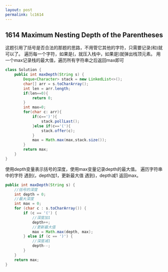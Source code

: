 ```yaml
---
layout: post
permalink: lc1614 
---
```


## 	1614 Maximum Nesting Depth of the Parentheses

这题引用了括号是否合法的那题的思路，不用管它其他的字符，只需要记录(和)就可以了。
遍历每一个字符，如果是(，就压入栈中，如果是)就弹出栈顶元素。
用一个max记录栈的最大值，遍历所有字符串之后返回max即可

```java
class Solution {
    public int maxDepth(String s) {
        Deque<Character> stack = new LinkedList<>();
        char[] arr = s.toCharArray();
        int len = arr.length;
        if(len==0){
            return 0;
        }
        int max=0;
        for(char c: arr){
            if(c==')'){
                stack.pollLast();
            }else if(c=='('){
                stack.offer(c);
            }
            max = Math.max(max,stack.size());
        }
        return max;
    }
}
```

使用depth变量表示括号的深度，使用max变量记录depth的最大值。
遍历字符串中的字符
遇到(，depth加1，更新最大值
遇到)，depth减1
返回max。

```java
public int maxDepth(String s) {
    //括号的深度
    int depth = 0;
    //最大深度
    int max = 0;
    for (char c : s.toCharArray()) {
        if (c == '(') {
            //深度加1
            depth++;
            //更新最大值
            max = Math.max(depth, max);
        } else if (c == ')') {
            //深度减1
            depth--;
        }
    }
    return max;
}
```